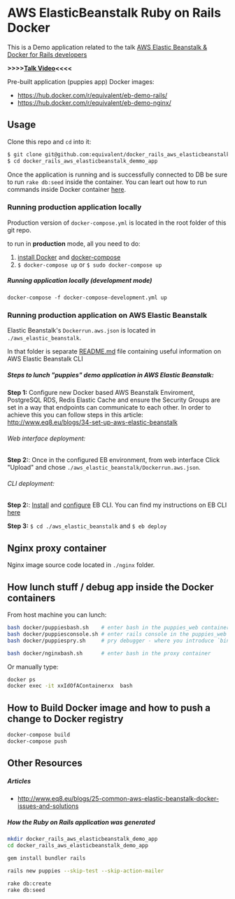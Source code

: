# AWS ElasticBeanstalk Ruby on Rails Docker

This is a Demo application related to the talk
[AWS Elastic Beanstalk & Docker for Rails developers](http://www.eq8.eu/talks/2-aws-elastic-beanstalk-and-docker-for-rails-developers)

**>>>>[Talk Video](https://www.youtube.com/watch?v=xhEyUYTuSQw)<<<<**

Pre-built application (puppies app) Docker images:

* https://hub.docker.com/r/equivalent/eb-demo-rails/
* https://hub.docker.com/r/equivalent/eb-demo-nginx/

## Usage

Clone this repo and `cd` into it:

```sh
$ git clone git@github.com:equivalent/docker_rails_aws_elasticbeanstalk_demmo_app.git
$ cd docker_rails_aws_elasticbeanstalk_demmo_app
```

Once the application is running and is successfully connected to DB be sure to
run `rake db:seed` inside the container. You can leart out how to run commands
inside Docker container [here](https://github.com/equivalent/docker_rails_aws_elasticbeanstalk_demmo_app#how-to-debug-app-in-docker-containers).

### Running production application locally

Production version of `docker-compose.yml` is located in the root folder of
this git repo.

to run in **production** mode, all you need to do:

1.  [install Docker](https://docs.docker.com/engine/installation/) and [docker-compose](https://docs.docker.com/compose/install/)
2. `$ docker-compose up` or `$ sudo docker-compose up`

##### Running application locally (development mode)

`docker-compose -f docker-compose-development.yml up`

### Running production application on AWS Elastic Beanstalk

Elastic Beanstalk's `Dockerrun.aws.json` is located in `./aws_elastic_beanstalk`.

 In that folder is separate [README.md](https://github.com/equivalent/docker_rails_aws_elasticbeanstalk_demmo_app/blob/master/aws_elastic_beanstalk/README.md) file containing useful information on AWS Elastic Beanstalk CLI

##### Steps to lunch "puppies" demo application in AWS Elastic Beanstalk:

**Step 1:** Configure new Docker based AWS Beanstalk Enviroment, PostgreSQL RDS, Redis Elastic Cache and
ensure the Security Groups are set in a way that endpoints can
communicate to each other. In order to achieve this you can follow
steps in this article: http://www.eq8.eu/blogs/34-set-up-aws-elastic-beanstalk

###### Web interface deployment:

**Step 2:**: Once in the configured EB environment, from web interface Click "Upload" and chose 
`./aws_elastic_beanstalk/Dockerrun.aws.json`.

###### CLI deployment:

**Step 2:**: [Install](http://docs.aws.amazon.com/elasticbeanstalk/latest/dg/eb-cli3-install.html)
and [configure](http://docs.aws.amazon.com/elasticbeanstalk/latest/dg/eb-cli3-configuration.html)
EB CLI. You can find my instructions on EB CLI [here](https://github.com/equivalent/docker_rails_aws_elasticbeanstalk_demmo_app/blob/master/aws_elastic_beanstalk/README.md)

**Step 3:** `$ cd ./aws_elastic_beanstalk` and `$ eb deploy`

## Nginx proxy container

Nginx image source code located in `./nginx` folder.


## How lunch stuff / debug app inside the Docker containers

From host machine you can lunch:

```sh
bash docker/puppiesbash.sh    # enter bash in the puppies_web container
bash docker/puppiesconsole.sh # enter rails console in the puppies_web container
bash docker/puppiespry.sh     # pry debugger - where you introduce `binding.pry`

bash docker/nginxbash.sh      # enter bash in the proxy container
```

Or manually type:

```sh
docker ps
docker exec -it xxIdOfAContainerxx  bash
```

## How to Build Docker image and how to push a change to Docker registry

```sh
docker-compose build
docker-compose push
```

## Other Resources

##### Articles

* http://www.eq8.eu/blogs/25-common-aws-elastic-beanstalk-docker-issues-and-solutions

##### How the Ruby on Rails application was generated

```bash
mkdir docker_rails_aws_elasticbeanstalk_demo_app
cd docker_rails_aws_elasticbeanstalk_demo_app

gem install bundler rails

rails new puppies --skip-test --skip-action-mailer

rake db:create
rake db:seed
```

